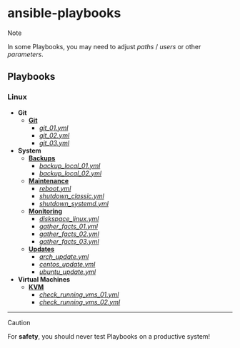 # ansible-playbooks

> [!NOTE]
> In some Playbooks, you may need to adjust *paths* / *users* or other *parameters*.
## Playbooks
### Linux
- **Git**
  - **[Git]()**
    - *[git_01.yml]()*
    - *[git_02.yml]()*
    - *[git_03.yml]()*
- **System**
  - **[Backups]()**
    - *[backup_local_01.yml]()*
    - *[backup_local_02.yml]()*
  - **[Maintenance]()**
    - *[reboot.yml]()*
    - *[shutdown_classic.yml]()*
    - *[shutdown_systemd.yml]()*
  - **[Monitoring]()**
    - *[diskspace_linux.yml]()*
    - *[gather_facts_01.yml]()*
    - *[gather_facts_02.yml]()*
    - *[gather_facts_03.yml]()*
  - **[Updates]()**
    - *[arch_update.yml]()*
    - *[centos_update.yml]()*
    - *[ubuntu_update.yml]()*
- **Virtual Machines**
  - **[KVM]()**
    - *[check_running_vms_01.yml]()*
    - *[check_running_vms_02.yml]()*
---

> [!CAUTION]
> For **safety**, you should never test Playbooks on a productive system!
